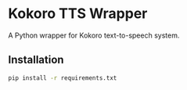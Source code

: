# Kokoro TTS Wrapper

A Python wrapper for Kokoro text-to-speech system.

## Installation

```bash
pip install -r requirements.txt